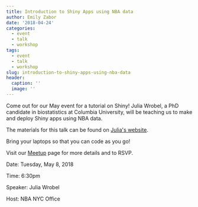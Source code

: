 ```yaml
---
title: Introduction to Shiny Apps using NBA data
author: Emily Zabor
date: '2018-04-24'
categories:
  - event
  - talk
  - workshop
tags:
  - event
  - talk
  - workshop
slug: introduction-to-shiny-apps-using-nba-data
header:
  caption: ''
  image: ''
---
```


Come out for our May event for a tutorial on Shiny! Julia Wrobel, a PhD candidate in biostatistics at Columbia University, will be teaching us to make and deploy Shiny apps using NBA data. 

The materials for this talk can be found on [Julia's website](http://juliawrobel.com/tutorials/shiny_tutorial_nba.html).

Bring your laptops so that you can code as you go!

Visit our [Meetup](https://www.meetup.com/rladies-newyork/events/249873160/) page for more details and to RSVP.

Date: Tuesday, May 8, 2018

Time: 6:30pm

Speaker: Julia Wrobel

Host: NBA NYC Office

